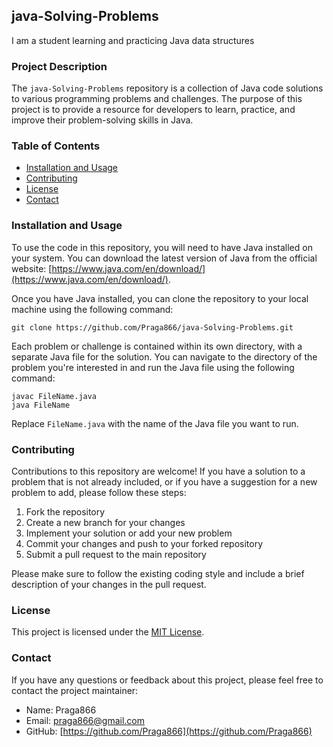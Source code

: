 ## java-Solving-Problems
I am a student learning and practicing Java data structures 

### Project Description

The `java-Solving-Problems` repository is a collection of Java code solutions to various programming problems and challenges. The purpose of this project is to provide a resource for developers to learn, practice, and improve their problem-solving skills in Java.

### Table of Contents

- [Installation and Usage](#installation-and-usage)
- [Contributing](#contributing)
- [License](#license)
- [Contact](#contact)

### Installation and Usage

To use the code in this repository, you will need to have Java installed on your system. You can download the latest version of Java from the official website: [https://www.java.com/en/download/](https://www.java.com/en/download/).

Once you have Java installed, you can clone the repository to your local machine using the following command:

```
git clone https://github.com/Praga866/java-Solving-Problems.git
```

Each problem or challenge is contained within its own directory, with a separate Java file for the solution. You can navigate to the directory of the problem you're interested in and run the Java file using the following command:

```
javac FileName.java
java FileName
```

Replace `FileName.java` with the name of the Java file you want to run.

### Contributing

Contributions to this repository are welcome! If you have a solution to a problem that is not already included, or if you have a suggestion for a new problem to add, please follow these steps:

1. Fork the repository
2. Create a new branch for your changes
3. Implement your solution or add your new problem
4. Commit your changes and push to your forked repository
5. Submit a pull request to the main repository

Please make sure to follow the existing coding style and include a brief description of your changes in the pull request.

### License

This project is licensed under the [MIT License](LICENSE).

### Contact

If you have any questions or feedback about this project, please feel free to contact the project maintainer:

- Name: Praga866
- Email: praga866@gmail.com
- GitHub: [https://github.com/Praga866](https://github.com/Praga866)
